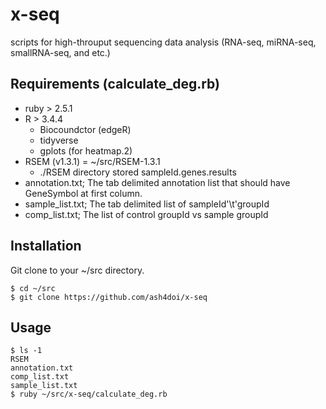 # x-seq

scripts for high-throuput sequencing data analysis (RNA-seq, miRNA-seq, smallRNA-seq, and etc.)

## Requirements (calculate_deg.rb)

* ruby > 2.5.1
* R    > 3.4.4
  * Biocoundctor (edgeR)
  * tidyverse
  * gplots (for heatmap.2)
* RSEM (v1.3.1) = ~/src/RSEM-1.3.1
  * ./RSEM directory stored sampleId.genes.results
* annotation.txt; The tab delimited annotation list that should have GeneSymbol at first column.
* sample_list.txt; The tab delimited list of sampleId'\t'groupId
* comp_list.txt; The list of control groupId vs sample groupId

## Installation

Git clone to your ~/src directory.

```
$ cd ~/src
$ git clone https://github.com/ash4doi/x-seq
```

## Usage

```
$ ls -1
RSEM
annotation.txt
comp_list.txt
sample_list.txt
$ ruby ~/src/x-seq/calculate_deg.rb
```
